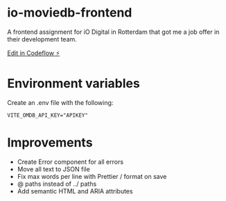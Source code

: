 # io-moviedb-frontend

A frontend assignment for iO Digital in Rotterdam that got me a job offer in their development team.

[Edit in Codeflow ⚡️](https://stackblitz.com/~/github.com/jonahkalkman/io-moviedb-frontend)

# Environment variables

Create an .env file with the following:

```
VITE_OMDB_API_KEY="APIKEY"
```

# Improvements

- Create Error component for all errors
- Move all text to JSON file
- Fix max words per line with Prettier / format on save
- @ paths instead of ../ paths
- Add semantic HTML and ARIA attributes
